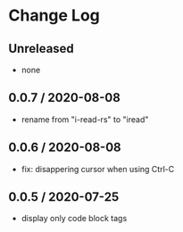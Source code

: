 # Change Log

## Unreleased
- none

## 0.0.7 / 2020-08-08
- rename from "i-read-rs" to "iread"

## 0.0.6 / 2020-08-08
- fix: disappering cursor when using Ctrl-C

## 0.0.5 / 2020-07-25
- display only code block tags
